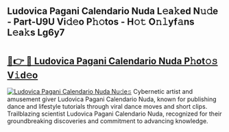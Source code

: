 ## Ludovica Pagani Calendario Nuda L𝚎a𝚔ed N𝚞𝚍e - Part-U9U Vi𝚍𝚎o P𝚑𝚘tos - H𝚘𝚝 O𝚗𝚕yf𝚊ns L𝚎a𝚔s Lg6y7

# <h2><a href="http://kf3ypt.oniu.top/?m=Ludovica+Pagani+Calendario+Nuda">🔗👉 🔴 Ludovica Pagani Calendario Nuda P𝚑ot𝚘𝚜 V𝚒d𝚎o</a></h2>

[![Ludovica Pagani Calendario Nuda Nu𝚍e𝚜](https://i.imgur.com/0qMVB7G.gif)](http://kf3ypt.oniu.top/?m=Ludovica+Pagani+Calendario+Nuda)
Cybernetic artist and amusement giver Ludovica Pagani Calendario Nuda, known for publishing dance and lifestyle tutorials through viral dance moves and short clips. Trailblazing scientist Ludovica Pagani Calendario Nuda, recognized for their groundbreaking discoveries and commitment to advancing knowledge.  
